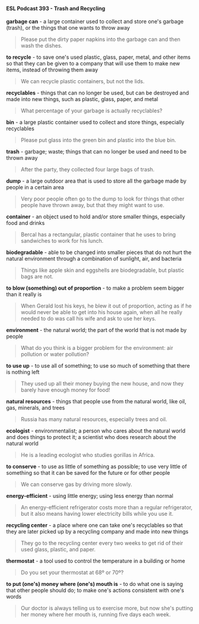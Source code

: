 #### ESL Podcast 393 - Trash and Recycling

**garbage can** - a large container used to collect and store one's garbage (trash),
or the things that one wants to throw away

> Please put the dirty paper napkins into the garbage can and then wash the
dishes.

**to recycle** - to save one's used plastic, glass, paper, metal, and other items so
that they can be given to a company that will use them to make new items,
instead of throwing them away

> We can recycle plastic containers, but not the lids.

**recyclables** - things that can no longer be used, but can be destroyed and made
into new things, such as plastic, glass, paper, and metal

> What percentage of your garbage is actually recyclables?

**bin** - a large plastic container used to collect and store things, especially
recyclables

> Please put glass into the green bin and plastic into the blue bin.

**trash** - garbage; waste; things that can no longer be used and need to be thrown
away

> After the party, they collected four large bags of trash.

**dump** - a large outdoor area that is used to store all the garbage made by
people in a certain area

> Very poor people often go to the dump to look for things that other people have
thrown away, but that they might want to use.

**container** - an object used to hold and/or store smaller things, especially food
and drinks

> Bercal has a rectangular, plastic container that he uses to bring sandwiches to
work for his lunch.

**biodegradable** - able to be changed into smaller pieces that do not hurt the
natural environment through a combination of sunlight, air, and bacteria

> Things like apple skin and eggshells are biodegradable, but plastic bags are
not.

**to blow (something) out of proportion** - to make a problem seem bigger than
it really is

> When Gerald lost his keys, he blew it out of proportion, acting as if he would
never be able to get into his house again, when all he really needed to do was
call his wife and ask to use her keys.

**environment** - the natural world; the part of the world that is not made by people

> What do you think is a bigger problem for the environment: air pollution or water
pollution?

**to use up** - to use all of something; to use so much of something that there is
nothing left

> They used up all their money buying the new house, and now they barely have
enough money for food!

**natural resources** - things that people use from the natural world, like oil, gas,
minerals, and trees

> Russia has many natural resources, especially trees and oil.

**ecologist** - environmentalist; a person who cares about the natural world and
does things to protect it; a scientist who does research about the natural world

> He is a leading ecologist who studies gorillas in Africa.

**to conserve** - to use as little of something as possible; to use very little of
something so that it can be saved for the future or for other people

> We can conserve gas by driving more slowly.

**energy-efficient** - using little energy; using less energy than normal

> An energy-efficient refrigerator costs more than a regular refrigerator, but it also
means having lower electricity bills while you use it.

**recycling center** - a place where one can take one's recyclables so that they
are later picked up by a recycling company and made into new things

> They go to the recycling center every two weeks to get rid of their used glass,
plastic, and paper.

**thermostat** - a tool used to control the temperature in a building or home

> Do you set your thermostat at 68º or 70º?

**to put (one's) money where (one's) mouth is** - to do what one is saying that
other people should do; to make one's actions consistent with one's words

> Our doctor is always telling us to exercise more, but now she's putting her
money where her mouth is, running five days each week.


